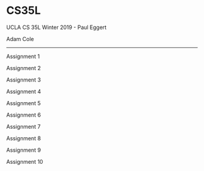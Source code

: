 # CS35L
UCLA CS 35L Winter 2019 - Paul Eggert


Adam Cole

--------------------------------------

Assignment 1

Assignment 2

Assignment 3

Assignment 4

Assignment 5

Assignment 6

Assignment 7

Assignment 8

Assignment 9

Assignment 10
